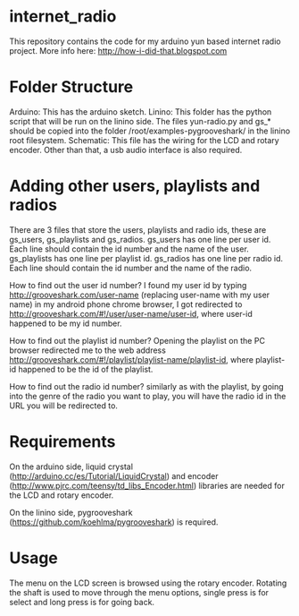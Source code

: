internet_radio
==============

This repository contains the code for my arduino yun based internet radio project. More info here: http://how-i-did-that.blogspot.com



Folder Structure
================

Arduino: This has the arduino sketch.
Linino: This folder has the python script that will be run on the linino side. The files yun-radio.py and gs_* should be copied into the folder /root/examples-pygrooveshark/ in the linino root filesystem.
Schematic: This file has the wiring for the LCD and rotary encoder. Other than that, a usb audio interface is also required.



Adding other users, playlists and radios
========================================

There are 3 files that store the users, playlists and radio ids, these are gs_users, gs_playlists and gs_radios. gs_users has one line per user id. Each line should contain the id number and the name of the user. gs_playlists has one line per playlist id. gs_radios has one line per radio id. Each line should contain the id number and the name of the radio.

How to find out the user id number? I found my user id by typing http://grooveshark.com/user-name (replacing user-name with my user name) in my android phone chrome browser, I got redirected to http://grooveshark.com/#!/user/user-name/user-id, where user-id happened to be my id number.

How to find out the playlist id number? Opening the playlist on the PC browser redirected me to the web address http://grooveshark.com/#!/playlist/playlist-name/playlist-id, where playlist-id happened to be the id of the playlist.

How to find out the radio id number? similarly as with the playlist, by going into the genre of the radio you want to play, you will have the radio id in the URL you will be redirected to. 



Requirements
============

On the arduino side, liquid crystal (http://arduino.cc/es/Tutorial/LiquidCrystal) and encoder (http://www.pjrc.com/teensy/td_libs_Encoder.html) libraries are needed for the LCD and rotary encoder.

On the linino side, pygrooveshark (https://github.com/koehlma/pygrooveshark) is required.



Usage
=====

The menu on the LCD screen is browsed using the rotary encoder. Rotating the shaft is used to move through the menu options, single press is for select and long press is for going back.


